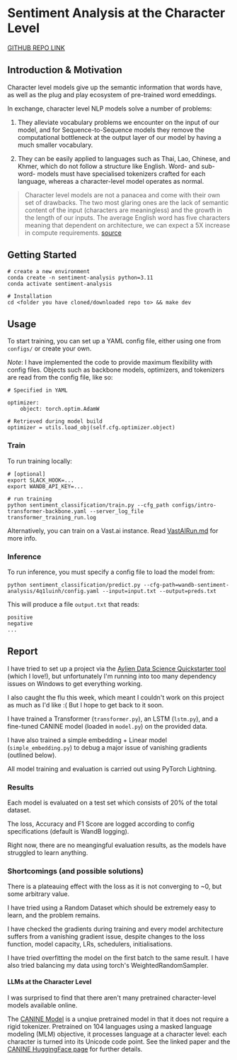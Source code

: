 # Sentiment Analysis at the Character Level

[GITHUB REPO LINK](https://github.com/jackboyla/sentiment-analysis)

## Introduction & Motivation
Character level models give up the semantic information that words have, as well as the plug and play ecosystem of pre-trained word emeddings. 

In exchange, character level NLP models solve a number of problems:

1. They alleviate vocabulary problems we encounter on the input of our model, and for Sequence-to-Sequence models they remove the computational bottleneck at the output layer of our model by having a much smaller vocabulary.

2. They can be easily applied to languages such as Thai, Lao, Chinese, and Khmer, which do not follow a structure like English. Word- and sub-word- models must have specialised tokenizers crafted for each language, whereas a character-level model operates as normal.


> Character level models are not a panacea and come with their own set of drawbacks. The two most glaring ones are the lack of semantic content of the input (characters are meaningless) and the growth in the length of our inputs. The average English word has five characters meaning that dependent on architecture, we can expect a 5X increase in compute requirements. [source](https://www.lighttag.io/blog/character-level-NLP/)


## Getting Started
```
# create a new environment
conda create -n sentiment-analysis python=3.11
conda activate sentiment-analysis

# Installation 
cd <folder you have cloned/downloaded repo to> && make dev
```

## Usage
To start training, you can set up a YAML config file, either using one from `configs/` or create your own.

*Note*: I have implemented the code to provide maximum flexibility with config files. Objects such as backbone models, optimizers, and tokenizers are read from the config file, like so:
```
# Specified in YAML

optimizer:
    object: torch.optim.AdamW

# Retrieved during model build
optimizer = utils.load_obj(self.cfg.optimizer.object)
```

### Train

To run training locally:
```
# [optional]
export SLACK_HOOK=...
export WANDB_API_KEY=...

# run training
python sentiment_classification/train.py --cfg_path configs/intro-transformer-backbone.yaml --server_log_file transformer_training_run.log
```

Alternatively, you can train on a Vast.ai instance. Read [VastAIRun.md](VstAIRun.md) for more info.

### Inference

To run inference, you must specify a config file to load the model from:

```
python sentiment_classification/predict.py --cfg-path=wandb-sentiment-analysis/4q1luinh/config.yaml --input=input.txt --output=preds.txt
```

This will produce a file `output.txt` that reads:

```
positive
negative
...
```


## Report

I have tried to set up a project via the [Aylien Data Science Quickstarter tool](https://github.com/AYLIEN/datascience-project-quickstarter) (which I love!), but unfortunately I'm running into too many dependency issues on Windows to get everything working. 

I also caught the flu this week, which meant I couldn't work on this project as much as I'd like :( But I hope to get back to it soon.

I have trained a Transformer (`transformer.py`), an LSTM (`lstm.py`), and a fine-tuned CANINE model (loaded in `model.py`) on the provided data. 

I have also trained a simple embedding + Linear model (`simple_embedding.py`) to debug a major issue of vanishing gradients (outlined below).

All model training and evaluation is carried out using PyTorch Lightning.


### Results

Each model is evaluated on a test set which consists of 20% of the total dataset.

The loss, Accuracy and F1 Score are logged according to config specifications (default is WandB logging).

Right now, there are no meangingful evaluation results, as the models have struggled to learn anything.


### Shortcomings (and possible solutions)

There is a plateauing effect with the loss as it is not converging to ~0, but some arbitrary value. 

I have tried using a Random Dataset which should be extremely easy to learn, and the problem remains.

I have checked the gradients during training and every model architecture suffers from a vanishing gradient issue, despite changes to the loss function, model capacity, LRs, schedulers, initialisations.

I have tried overfitting the model on the first batch to the same result. I have also tried balancing my data using torch's WeightedRandomSampler.



#### LLMs at the Character Level

I was surprised to find that there aren't many pretrained character-level models available online.

The [CANINE Model](https://arxiv.org/abs/2103.06874) is a unqiue pretrained model in that it does not require a rigid tokenizer. Pretrained on 104 languages using a masked language modeling (MLM) objective, it processes language at a character level: each character is turned into its Unicode code point. See the linked paper and the [CANINE HuggingFace page](https://huggingface.co/google/canine-c) for further details.